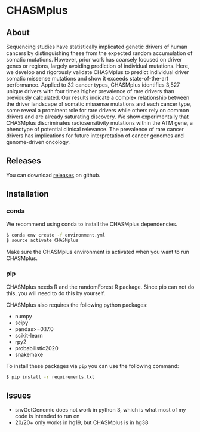 # CHASMplus

## About

Sequencing studies have statistically implicated genetic drivers of human cancers by distinguishing these from the expected random accumulation of somatic mutations. However, prior work has coarsely focused on driver genes or regions, largely avoiding prediction of individual mutations. Here, we develop and rigorously validate CHASMplus to predict individual driver somatic missense mutations and show it exceeds state-of-the-art performance. Applied to 32 cancer types, CHASMplus identifies 3,527 unique drivers with four times higher prevalence of rare drivers than previously calculated. Our results indicate a complex relationship between the driver landscape of somatic missense mutations and each cancer type, some reveal a prominent role for rare drivers while others rely on common drivers and are already saturating discovery. We show experimentally that CHASMplus discriminates radiosensitivity mutations within the ATM gene, a phenotype of potential clinical relevance. The prevalence of rare cancer drivers has implications for future interpretation of cancer genomes and genome-driven oncology.

## Releases

You can download [releases](https://github.com/KarchinLab/CHASMplus/releases) on github.

## Installation

### conda

We recommend using conda to install the CHASMplus dependencies.

```bash
$ conda env create -f environment.yml 
$ source activate CHASMplus
```

Make sure the CHASMplus environment is activated when you want to run CHASMplus.

### pip

CHASMplus needs R and the randomForest R package. Since pip can not do this, you will need to do this by yourself.

CHASMplus also requires the following python packages:

* numpy
* scipy
* pandas>=0.17.0
* scikit-learn
* rpy2
* probabilistic2020
* snakemake

To install these packages via `pip` you can use the following command:

```bash
$ pip install -r requirements.txt
```

## Issues

* snvGetGenomic does not work in python 3, which is what most of my code is intended to run on
* 20/20+ only works in hg19, but CHASMplus is in hg38
